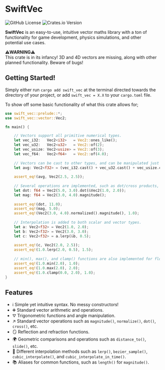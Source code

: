 # SwiftVec
![GitHub License](https://img.shields.io/github/license/LunaticWyrm467/SwiftVec)
![Crates.io Version](https://img.shields.io/crates/v/swift_vec)

**SwiftVec** is an easy-to-use, intuitive vector maths library with a ton
of functionality for game development, physics simulations, and other potential use cases.

**⚠️WARNING⚠️**<br>
This crate is in its infancy! 3D and 4D vectors are missing, along with other planned functionality.
Beware of bugs!

## Getting Started!
Simply either run `cargo add swift_vec` at the terminal directed towards the directory of your project,
or add `swift_vec = X.X` to your `cargo.toml` file.

To show off some basic functionality of what this crate allows for;
```rust
use swift_vec::prelude::*;
use swift_vec::vector::Vec2;

fn main() {

    // Vectors support all primitive numerical types.
    let vec_i32:   Vec2<i32>   = Vec2::ones_like();
    let vec_u32:   Vec2<u32>   = Vec2::of(2);
    let vec_usize: Vec2<usize> = Vec2::of(3);
    let vec_f64:   Vec2<f64>   = Vec2::of(4.0);
  
    // Vectors can be cast to other types, and can be manipulated just like any other numerical data.
    let avg: Vec2<f32> = (vec_i32.cast() + vec_u32.cast() + vec_usize.cast() + vec_f64.cast()) / 4.0;
    
    assert_eq!(avg, Vec2(2.5, 2.5));
  
    // Several operations are implemented, such as dot/cross products, magnitude/normalization, etc.
    let dot: f64 = Vec2(5.0, 3.0).dot(&Vec2(1.0, 2.0));
    let mag: f64 = Vec2(3.0, 4.0).magnitude();
    
    assert_eq!(dot, 11.0);
    assert_eq!(mag, 5.0);
    assert_eq!(Vec2(3.0, 4.0).normalized().magnitude(), 1.0);
  
    // Interpolation is added to both scalar and vector types.
    let a: Vec2<f32> = Vec2(1.0, 2.0);
    let b: Vec2<f32> = Vec2(3.0, 3.0);
    let c: Vec2<f32> = a.lerp(&b, 0.5);
  
    assert_eq!(c, Vec2(2.0, 2.5));
    assert_eq!(1.0.lerp(2.0, 0.5), 1.5);
  
    // min(), max(), and clamp() functions are also implemented for floating point scalars.
    assert_eq!(1.0.min(2.0), 1.0);
    assert_eq!(1.0.max(2.0), 2.0);
    assert_eq!(1.0.clamp(0.0, 2.0), 1.0);
}
```

## Features
- ℹ️ Simple yet intuitive syntax. No messy constructors!
- ➕ Standard vector arithmetic and operations.
- ⛛ Trigonometric functions and angle manipulation.
- ↗️ Standard vector operations such as `magnitude()`, `normalize()`, `dot()`, `cross()`, etc.
- 🪞 Reflection and refraction functions.
- 🌍 Geometric comparisons and operations such as `distance_to()`, `slide()`, etc.
- 🐌 Different interpolation methods such as `lerp()`, `bezier_sample()`, `cubic_interpolate()`, and `cubic_interpolate_in_time()`.
- 📚 Aliases for common functions, such as `length()` for `magnitude()`.
